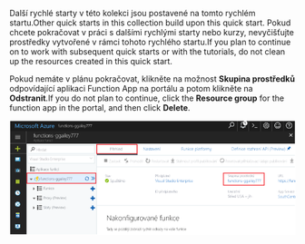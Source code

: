 <span data-ttu-id="d0a9f-101">Další rychlé starty v této kolekci jsou postavené na tomto rychlém startu.</span><span class="sxs-lookup"><span data-stu-id="d0a9f-101">Other quick starts in this collection build upon this quick start.</span></span> <span data-ttu-id="d0a9f-102">Pokud chcete pokračovat v práci s dalšími rychlými starty nebo kurzy, nevyčišťujte prostředky vytvořené v rámci tohoto rychlého startu.</span><span class="sxs-lookup"><span data-stu-id="d0a9f-102">If you plan to continue on to work with subsequent quick starts or with the tutorials, do not clean up the resources created in this quick start.</span></span> 

<span data-ttu-id="d0a9f-103">Pokud nemáte v plánu pokračovat, klikněte na možnost **Skupina prostředků** odpovídající aplikaci Function App na portálu a potom klikněte na **Odstranit**.</span><span class="sxs-lookup"><span data-stu-id="d0a9f-103">If you do not plan to continue, click the **Resource group** for the function app in the portal, and then click **Delete**.</span></span> 

![Vyberte skupinu prostředků, kterou chcete odstranit z aplikace Function App.](./media/functions-quickstart-cleanup/functions-app-delete-resource-group.png)